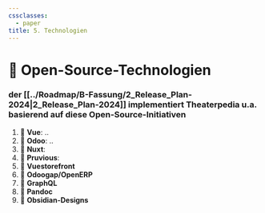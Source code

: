 ```yaml
---
cssclasses:
  - paper
title: 5. Technologien
---
```

# 🔶 Open-Source-Technologien
### der [[../Roadmap/B-Fassung/2_Release_Plan-2024|2_Release_Plan-2024]] implementiert Theaterpedia u.a. basierend auf diese Open-Source-Initiativen
1. 🔶 **Vue**: ..
2. 🔶 **Odoo**: ..
3. 🔶 **Nuxt**: 
4. 🔶 **Pruvious**: 
5. 🔶 **Vuestorefront** 
6. 🔶 **Odoogap/OpenERP** 
7. 🔶 **GraphQL** 
8. 🔶 **Pandoc** 
9. 🔶 **Obsidian-Designs** 

<br />
<br />
